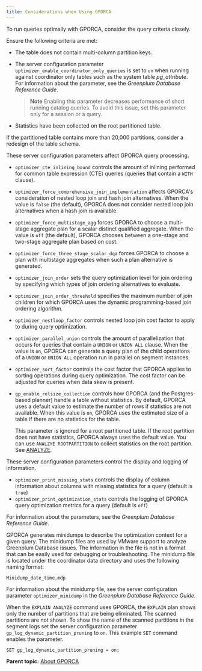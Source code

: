 ```yaml
---
title: Considerations when Using GPORCA 
---
```


To run queries optimally with GPORCA, consider the query criteria closely.

Ensure the following criteria are met:

-   The table does not contain multi-column partition keys.
-   The server configuration parameter `optimizer_enable_coordinator_only_queries` is set to `on` when running against coordinator only tables such as the system table *pg\_attribute*. For information about the parameter, see the *Greenplum Database Reference Guide*.

    > **Note** Enabling this parameter decreases performance of short running catalog queries. To avoid this issue, set this parameter only for a session or a query.

-   Statistics have been collected on the root partitioned table.

If the partitioned table contains more than 20,000 partitions, consider a redesign of the table schema.

These server configuration parameters affect GPORCA query processing.

-   `optimizer_cte_inlining_bound` controls the amount of inlining performed for common table expression \(CTE\) queries \(queries that contain a `WITH` clause\).
-   `optimizer_force_comprehensive_join_implementation` affects GPORCA's consideration of nested loop join and hash join alternatives. When the value is `false` \(the default\), GPORCA does not consider nested loop join alternatives when a hash join is available.
-   `optimizer_force_multistage_agg` forces GPORCA to choose a multi-stage aggregate plan for a scalar distinct qualified aggregate. When the value is `off` \(the default\), GPORCA chooses between a one-stage and two-stage aggregate plan based on cost.
-   `optimizer_force_three_stage_scalar_dqa` forces GPORCA to choose a plan with multistage aggregates when such a plan alternative is generated.
-   `optimizer_join_order` sets the query optimization level for join ordering by specifying which types of join ordering alternatives to evaluate.
-   `optimizer_join_order_threshold` specifies the maximum number of join children for which GPORCA uses the dynamic programming-based join ordering algorithm.
-   `optimizer_nestloop_factor` controls nested loop join cost factor to apply to during query optimization.
-   `optimizer_parallel_union` controls the amount of parallelization that occurs for queries that contain a `UNION` or `UNION ALL` clause. When the value is `on`, GPORCA can generate a query plan of the child operations of a `UNION` or `UNION ALL` operation run in parallel on segment instances.
-   `optimizer_sort_factor` controls the cost factor that GPORCA applies to sorting operations during query optimization. The cost factor can be adjusted for queries when data skew is present.
-   `gp_enable_relsize_collection` controls how GPORCA \(and the Postgres-based planner\) handle a table without statistics. By default, GPORCA uses a default value to estimate the number of rows if statistics are not available. When this value is `on`, GPORCA uses the estimated size of a table if there are no statistics for the table.

    This parameter is ignored for a root partitioned table. If the root partition does not have statistics, GPORCA always uses the default value. You can use `ANALZYE ROOTPARTITION` to collect statistics on the root partition. See [ANALYZE](../../../ref_guide/sql_commands/ANALYZE.html).


These server configuration parameters control the display and logging of information.

-   `optimizer_print_missing_stats` controls the display of column information about columns with missing statistics for a query \(default is `true`\)
-   `optimizer_print_optimization_stats` controls the logging of GPORCA query optimization metrics for a query \(default is `off`\)

For information about the parameters, see the *Greenplum Database Reference Guide*.

GPORCA generates minidumps to describe the optimization context for a given query. The minidump files are used by VMware support to analyze Greenplum Database issues. The information in the file is not in a format that can be easily used for debugging or troubleshooting. The minidump file is located under the coordinator data directory and uses the following naming format:

`Minidump_date_time.mdp`

For information about the minidump file, see the server configuration parameter `optimizer_minidump` in the *Greenplum Database Reference Guide*.

When the `EXPLAIN ANALYZE` command uses GPORCA, the `EXPLAIN` plan shows only the number of partitions that are being eliminated. The scanned partitions are not shown. To show the name of the scanned partitions in the segment logs set the server configuration parameter `gp_log_dynamic_partition_pruning` to `on`. This example `SET` command enables the parameter.

```
SET gp_log_dynamic_partition_pruning = on;
```

**Parent topic:** [About GPORCA](../../query/topics/query-piv-optimizer.html)

